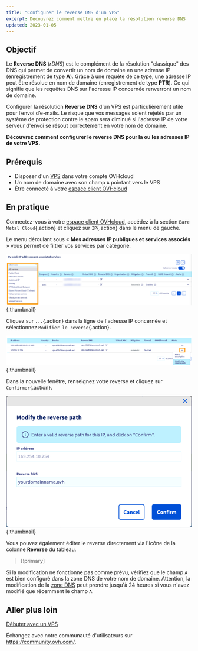 ```yaml
---
title: "Configurer le reverse DNS d'un VPS"
excerpt: Découvrez comment mettre en place la résolution reverse DNS
updated: 2023-01-05
---
```


## Objectif

Le **Reverse DNS** (*rDNS*) est le complément de la résolution "classique" des DNS qui permet de convertir un nom de domaine en une adresse IP (enregistrement de type **A**). Grâce à une requête de ce type, une adresse IP peut être résolue en nom de domaine (enregistrement de type **PTR**). Ce qui signifie que les requêtes DNS sur l'adresse IP concernée renverront un nom de domaine.

Configurer la résolution **Reverse DNS** d'un VPS est particulièrement utile pour l’envoi d’e-mails. Le risque que vos messages soient rejetés par un système de protection contre le spam sera diminué si l'adresse IP de votre serveur d'envoi se résout correctement en votre nom de domaine.

**Découvrez comment configurer le reverse DNS pour la ou les adresses IP de votre VPS.**

## Prérequis

- Disposer d'un [VPS](https://www.ovhcloud.com/fr/vps/) dans votre compte OVHcloud
- Un nom de domaine avec son champ `A` pointant vers le VPS
- Être connecté à votre [espace client OVHcloud](https://www.ovh.com/auth/?action=gotomanager&from=https://www.ovh.com/fr/&ovhSubsidiary=fr)

## En pratique

Connectez-vous à votre [espace client OVHcloud](https://www.ovh.com/auth/?action=gotomanager&from=https://www.ovh.com/fr/&ovhSubsidiary=fr), accédez à la section `Bare Metal Cloud`{.action} et cliquez sur `IP`{.action} dans le menu de gauche.

Le menu déroulant sous « **Mes adresses IP publiques et services associés** » vous permet de filtrer vos services par catégorie.

![Reverse IP](images/selectservice2022.png){.thumbnail}

Cliquez sur `...`{.action} dans la ligne de l'adresse IP concernée et sélectionnez `Modifier le reverse`{.action}.

![Reverse DNS](images/reversecp01.png){.thumbnail}

Dans la nouvelle fenêtre, renseignez votre reverse et cliquez sur `Confirmer`{.action}.

![Reverse DNS](images/reversecp02.png){.thumbnail}

Vous pouvez également éditer le reverse directement via l'icône de la colonne **Reverse** du tableau.

> [!primary]
>
Si la modification ne fonctionne pas comme prévu, vérifiez que le champ `A` est bien configuré dans la zone DNS de votre nom de domaine. Attention, la modification de la [zone DNS](/pages/web_cloud/domains/dns_zone_edit#comprendre-la-notion-de-dns) peut prendre jusqu'à 24 heures si vous n'avez modifié que récemment le champ `A`.
>

## Aller plus loin <a name="gofurther"></a>

[Débuter avec un VPS](/pages/bare_metal_cloud/virtual_private_servers/starting_with_a_vps)

Échangez avec notre communauté d'utilisateurs sur <https://community.ovh.com/>.
